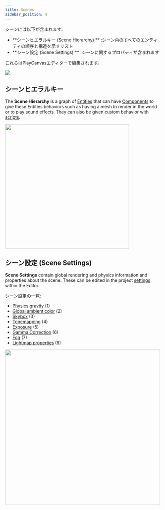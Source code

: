```yaml
---
title: Scenes
sidebar_position: 9
---
```


シーンには以下が含まれます:

* **シーンヒエラルキー (Scene Hierarchy) ** :シーン内のすべてのエンティティの順序と構造を示すリスト
* **シーン設定 (Scene Settings) ** :シーンに関するプロパティが含まれます

これらはPlayCanvasエディターで編集されます。

![](/images/user-manual/scenes/scene-list.png)

## シーンヒエラルキー

The **Scene Hierarchy** is a graph of [Entities](entities) that can have [Components](components) to give these Entities behaviors such as having a mesh to render in the world or to play sound effects. They can also be given custom behavior with [scripts](../scripting).

<img loading="lazy" src="/images/user-manual/scenes/scene-hierarchy.png" width="400" />

## シーン設定 (Scene Settings)

**Scene Settings** contain global rendering and physics information and properties about the scene. These can be edited in the project [settings](settings) within the Editor.

シーン設定の一覧:

* [Physics gravity](settings#gravity) (1)
* [Global ambient color](settings#ambient-color) (2)
* [Skybox](settings#skybox) (3)
* [Tonemapping](settings#tonemapping) (4)
* [Exposure](settings#exposure) (5)
* [Gamma Correction](settings#gamma-correction) (6)
* [Fog](settings#fog) (7)
* [Lightmap properties](settings#lightmapping) (8)

<img loading="lazy" src="/images/user-manual/scenes/scene-settings.png" width="500" />
